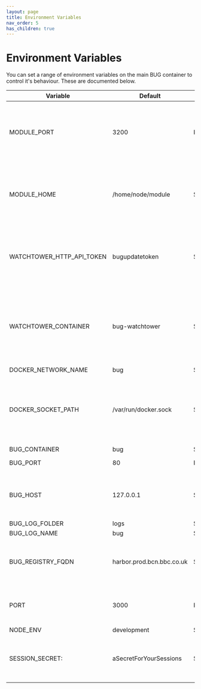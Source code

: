 ```yaml
---
layout: page
title: Environment Variables
nav_order: 5
has_children: true
---
```


# Environment Variables

You can set a range of environment variables on the main BUG container to control it's behaviour. These are documented below.

| Variable                  | Default                   | Type    | Description                                                                                                         |
| ------------------------- | ------------------------- | ------- | ------------------------------------------------------------------------------------------------------------------- |
| MODULE_PORT               | 3200                      | INTEGER | Port used to communicate in the BUG network between the main BUG app and panel containers                           |
| MODULE_HOME               | /home/node/module         | STRING  | When modules are built this path determines where source code is added to the container                             |
| WATCHTOWER_HTTP_API_TOKEN | bugupdatetoken            | STRING  | HTTP access token set on both the watchtower container and bug container for update messages                        |
| WATCHTOWER_CONTAINER      | bug-watchtower            | STRING  | The hostname of the the watchtower container associated with BUG. Used for sending update messages                  |
| DOCKER_NETWORK_NAME       | bug                       | STRING  |                                                                                                                     |
| DOCKER_SOCKET_PATH        | /var/run/docker.sock      | STRING  | BUG container Docker socket path required to control the Docker on the underlying host. Only needs set for Windows. |
| BUG_CONTAINER             | bug                       | STRING  |                                                                                                                     |
| BUG_PORT                  | 80                        | INTEGER | The port BUG is available on                                                                                        |
| BUG_HOST                  | 127.0.0.1                 | STRING  | BUG host name. Used in documentation endpoints and on the BUG info page.                                            |
| BUG_LOG_FOLDER            | logs                      | STRING  |                                                                                                                     |
| BUG_LOG_NAME              | bug                       | STRING  |                                                                                                                     |
| BUG_REGISTRY_FQDN         | harbor.prod.bcn.bbc.co.uk | STRING  | Where to get new BUG containers from - if not set uses DockerHub.                                                   |
| PORT                      | 3000                      | INTEGER | Create-React-App port for development purposes only                                                                 |
| NODE_ENV                  | development               | STRING  |                                                                                                                     |
| SESSION_SECRET:           | aSecretForYourSessions    | STRING  | CHANGE THIS - Passport.js global session secrets. Keeps your users safe                                             |
